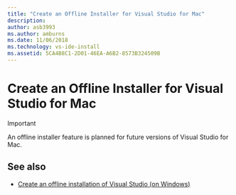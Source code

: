 ```yaml
---
title: "Create an Offline Installer for Visual Studio for Mac"
description:
author: asb3993
ms.author: amburns
ms.date: 11/06/2018
ms.technology: vs-ide-install
ms.assetid: 5CA4B8C1-2D01-46EA-A6B2-8573B324509B
---
```

# Create an Offline Installer for Visual Studio for Mac

> [!IMPORTANT]
> An offline installer feature is planned for future versions of Visual Studio for Mac.

## See also

- [Create an offline installation of Visual Studio (on Windows)](/visualstudio/install/create-an-offline-installation-of-visual-studio)
